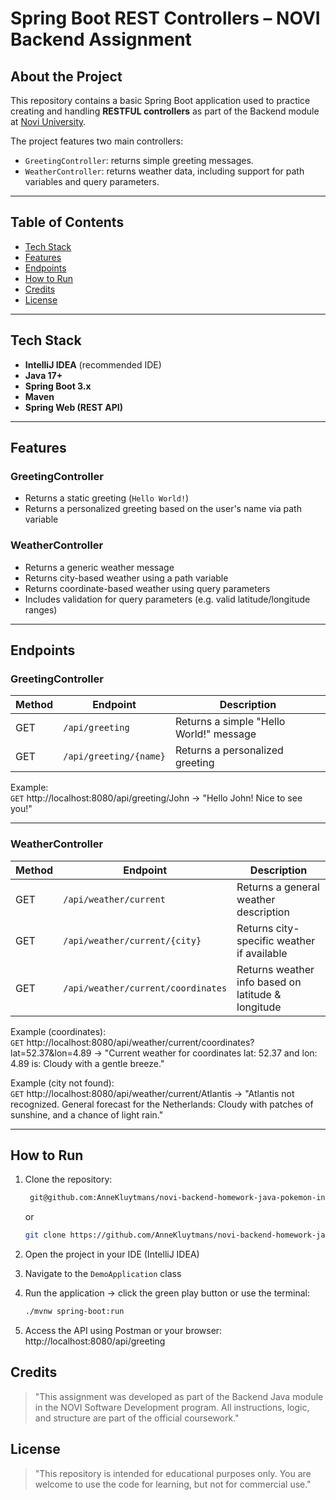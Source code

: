 # Spring Boot REST Controllers – NOVI Backend Assignment

## About the Project

This repository contains a basic Spring Boot application used to practice creating and handling **RESTFUL controllers** as part of the Backend module at [Novi University](https://www.novi.nl).

The project features two main controllers:

- `GreetingController`: returns simple greeting messages.
- `WeatherController`: returns weather data, including support for path variables and query parameters.

---

## Table of Contents

- [Tech Stack](#tech-stack)
- [Features](#features)
- [Endpoints](#endpoints)
- [How to Run](#how-to-run)
- [Credits](#credits)
- [License](#license)

---

## Tech Stack

- **IntelliJ IDEA** (recommended IDE)
- **Java 17+**
- **Spring Boot 3.x**
- **Maven**
- **Spring Web (REST API)**

---

## Features

### GreetingController
- Returns a static greeting (`Hello World!`)
- Returns a personalized greeting based on the user's name via path variable

### WeatherController
- Returns a generic weather message
- Returns city-based weather using a path variable
- Returns coordinate-based weather using query parameters
- Includes validation for query parameters (e.g. valid latitude/longitude ranges)

---

## Endpoints

### GreetingController

| Method | Endpoint                    | Description                             |
|--------|-----------------------------|-----------------------------------------|
| GET    | `/api/greeting`             | Returns a simple "Hello World!" message |
| GET    | `/api/greeting/{name}`      | Returns a personalized greeting         |

Example:  
`GET` http://localhost:8080/api/greeting/John
→ "Hello John! Nice to see you!"

---

### WeatherController

| Method | Endpoint                                | Description                                            |
|--------|-----------------------------------------|--------------------------------------------------------|
| GET    | `/api/weather/current`                  | Returns a general weather description                  |
| GET    | `/api/weather/current/{city}`           | Returns city-specific weather if available             |
| GET    | `/api/weather/current/coordinates`      | Returns weather info based on latitude & longitude     |

Example (coordinates):  
`GET` http://localhost:8080/api/weather/current/coordinates?lat=52.37&lon=4.89
→ "Current weather for coordinates lat: 52.37 and lon: 4.89 is: Cloudy with a gentle breeze."

Example (city not found):  
`GET` http://localhost:8080/api/weather/current/Atlantis
→ "Atlantis not recognized. General forecast for the Netherlands: Cloudy with patches of sunshine, and a chance of light rain."

---

## How to Run

1. Clone the repository:
   ```bash
    git@github.com:AnneKluytmans/novi-backend-homework-java-pokemon-interfaces.git
    ```
   or
    ```bash
    git clone https://github.com/AnneKluytmans/novi-backend-homework-java-pokemon-interfaces.git 
    ```
2. Open the project in your IDE (IntelliJ IDEA)

3. Navigate to the `DemoApplication` class
4. Run the application → click the green play button or use the terminal:
    ```bash
    ./mvnw spring-boot:run
    ```
5. Access the API using Postman or your browser: http://localhost:8080/api/greeting


## Credits
> "This assignment was developed as part of the Backend Java module in the NOVI Software Development program. All instructions, logic, and structure are part of the official coursework."

## License
> "This repository is intended for educational purposes only. You are welcome to use the code for learning, but not for commercial use."
